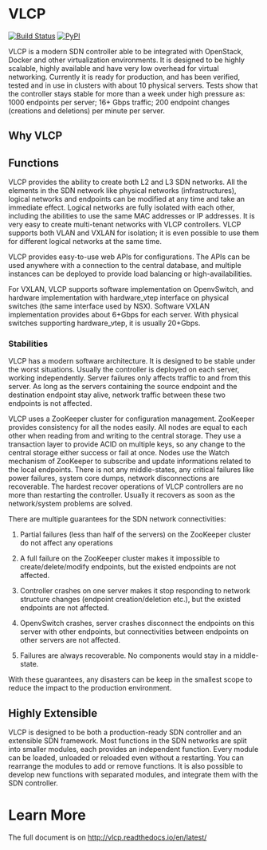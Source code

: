 # VLCP

[![Build Status](https://travis-ci.org/hubo1016/vlcp.svg?branch=master)](https://travis-ci.org/hubo1016/vlcp)
[![PyPI](https://img.shields.io/pypi/v/vlcp.svg)](https://pypi.python.org/pypi/vlcp)

VLCP is a modern SDN controller able to be integrated with OpenStack, Docker and other virtualization environments.
It is designed to be highly scalable, highly available and have very low overhead for virtual networking. 
Currently it is ready for production, and has been verified, tested and in use in clusters with about 10 physical
servers. Tests show that the controller stays stable for more than a week under high pressure as: 1000 endpoints per
server; 16+ Gbps traffic; 200 endpoint changes (creations and deletions) per minute per server.

## Why VLCP

## Functions

VLCP provides the ability to create both L2 and L3 SDN networks. All the elements in the SDN network like physical networks (infrastructures), logical networks and endpoints can be modified at any time and take an immediate effect.
Logical networks are fully isolated with each other, including the abilities to use the same MAC addresses or IP
addresses. It is very easy to create multi-tenant networks with VLCP controllers. VLCP supports both VLAN and VXLAN
for isolation; it is even possible to use them for different logical networks at the same time.

VLCP provides easy-to-use web APIs for configurations. The APIs can be used anywhere with a connection to the central
database, and multiple instances can be deployed to provide load balancing or high-availabilities.

For VXLAN, VLCP supports software implementation on OpenvSwitch, and hardware implementation with hardware_vtep
interface on physical switches (the same interface used by NSX). Software VXLAN implementation provides about
6+Gbps for each server. With physical switches supporting hardware_vtep, it is usually 20+Gbps.

### Stabilities

VLCP has a modern software architecture. It is designed to be stable under the worst situations. Usually the
controller is deployed on each server, working independently. Server failures only affects traffic to and from
this server. As long as the servers containing the source endpoint and the destination endpoint stay alive, network
traffic between these two endpoints is not affected.

VLCP uses a ZooKeeper cluster for configuration management. ZooKeeper provides consistency for all the nodes easily.
All nodes are equal to each other when reading from and writing to the central storage. They use a transaction layer
to provide ACID on multiple keys, so any change to the central storage either success or fail at once. Nodes use the
Watch mechanism of ZooKeeper to subscribe and update informations related to the local endpoints. There is not any
middle-states, any critical failures like power failures, system core dumps, network disconnections are recoverable.
The hardest recover operations of VLCP controllers are no more than restarting the controller. Usually it recovers
as soon as the network/system problems are solved.

There are multiple guarantees for the SDN network connectivities:

1. Partial failures (less than half of the servers) on the ZooKeeper cluster do not affect any operations

2. A full failure on the ZooKeeper cluster makes it impossible to create/delete/modify endpoints, but the
   existed endpoints are not affected.

3. Controller crashes on one server makes it stop responding to network structure changes (endpoint
   creation/deletion etc.), but the existed endpoints are not affected.

4. OpenvSwitch crashes, server crashes disconnect the endpoints on this server with other endpoints, but
   connectivities between endpoints on other servers are not affected.
   
5. Failures are always recoverable. No components would stay in a middle-state.
   
With these guarantees, any disasters can be keep in the smallest scope to reduce the impact to the
production environment.

## Highly Extensible

VLCP is designed to be both a production-ready SDN controller and an extensible SDN framework. Most functions
in the SDN networks are split into smaller modules, each provides an independent function. Every module can
be loaded, unloaded or reloaded even without a restarting. You can rearrange the modules to add or remove functions.
It is also possible to develop new functions with separated modules, and integrate them with the SDN controller.

# Learn More

The full document is on http://vlcp.readthedocs.io/en/latest/
